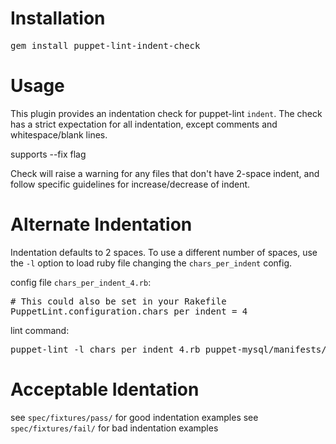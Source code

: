 Installation
===

<pre>
gem install puppet-lint-indent-check
</pre>

Usage
===

This plugin provides an indentation check for puppet-lint `indent`. The check has a strict expectation for all indentation, except comments and whitespace/blank lines.

supports --fix flag

Check will raise a warning for any files that don't have 2-space indent, and follow specific guidelines for increase/decrease of indent.

Alternate Indentation
===

Indentation defaults to 2 spaces. To use a different number of spaces, use the `-l` option to load ruby file changing the `chars_per_indent` config.

config file `chars_per_indent_4.rb`:
<pre>
# This could also be set in your Rakefile
PuppetLint.configuration.chars_per_indent = 4
</pre>

lint command:
<pre>
puppet-lint -l chars_per_indent_4.rb puppet-mysql/manifests/init.pp
</pre>

Acceptable Identation
===

see `spec/fixtures/pass/` for good indentation examples
see `spec/fixtures/fail/` for bad indentation examples
